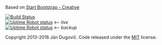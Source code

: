 Based on [Start Bootstrap - Creative](https://startbootstrap.com/template-overviews/creative/)

[![Build Status](https://travis-ci.org/demoklion/bbirova.svg?branch=master)](https://travis-ci.org/demoklion/bbirova)  
[![Uptime Robot status](https://img.shields.io/uptimerobot/status/m778918918-3e92c097147760ee39d02d36.svg)](https://obrazybezdomova.cz) <-- _live_  
[![Uptime Robot status](https://img.shields.io/uptimerobot/status/m778918918-3e92c097147760ee39d02d36.svg)](https://bbirovaspace.firebaseapp.com/) <-- _backup_

Copyright 2013-2018 Ján Dugovič. Code released under the [MIT](https://github.com/BlackrockDigital/startbootstrap-creative/blob/gh-pages/LICENSE) license.
